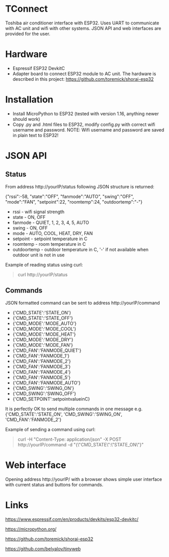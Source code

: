 # TConnect
Toshiba air conditioner interface with ESP32. Uses UART to communicate with AC unit and wifi with other systems. JSON API and web interfaces are provided for the user.

# Hardware
- Espressif ESP32 DevkitC
- Adapter board to connect ESP32 module to AC unit. The hardware is described in this project: https://github.com/toremick/shorai-esp32

# Installation
- Install MicroPython to ESP32 (tested with version 1.16, anything newer should work)
- Copy .py and .html files to ESP32, modify config.py with correct wifi username and password. NOTE: Wifi username and password are saved in plain text to ESP32!

# JSON API
## Status
From address http://yourIP/status following JSON structure is returned:

{"rssi":-58, "state":"OFF", "fanmode":"AUTO", "swing":"OFF", "mode":"FAN", "setpoint":22,  "roomtemp":24,  "outdoortemp":"-"}

- rssi - wifi signal strength
- state - ON, OFF
- fanmode - QUIET, 1, 2, 3, 4, 5, AUTO
- swing - ON, OFF
- mode - AUTO, COOL, HEAT, DRY, FAN
- setpoint - setpoint temperature in C
- roomtemp - room temperature in C
- outdoortemp - outdoor temperature in C, '-' if not available when outdoor unit is not in use

Example of reading status using curl:
>curl http://yourIP/status

## Commands
JSON formatted command can be sent to address http://yourIP/command
- {'CMD_STATE':'STATE_ON'}
- {'CMD_STATE':'STATE_OFF'}
- {'CMD_MODE':'MODE_AUTO'}
- {'CMD_MODE':'MODE_COOL'}
- {'CMD_MODE':'MODE_HEAT'}
- {'CMD_MODE':'MODE_DRY'}
- {'CMD_MODE':'MODE_FAN'}
- {'CMD_FAN':'FANMODE_QUIET'}
- {'CMD_FAN':'FANMODE_1'}
- {'CMD_FAN':'FANMODE_2'}
- {'CMD_FAN':'FANMODE_3'}
- {'CMD_FAN':'FANMODE_4'}
- {'CMD_FAN':'FANMODE_5'}
- {'CMD_FAN':'FANMODE_AUTO'}
- {'CMD_SWING':'SWING_ON'}
- {'CMD_SWING':'SWING_OFF'}
- {'CMD_SETPOINT':setpointvalueinC}

It is perfectly OK to send multiple commands in one message e.g.{'CMD_STATE':'STATE_ON', 'CMD_SWING':'SWING_ON', 'CMD_FAN':'FANMODE_2'}

Example of sending a command using curl: 
>curl -H "Content-Type: application/json" -X POST http://yourIP/command -d "{\\"CMD_STATE\\":\\"STATE_ON\\"}"


# Web interface
Opening address http://yourIP/ with a browser shows simple user interface with current status and buttons for commands.

# Links
https://www.espressif.com/en/products/devkits/esp32-devkitc/

https://micropython.org/

https://github.com/toremick/shorai-esp32

https://github.com/belyalov/tinyweb
